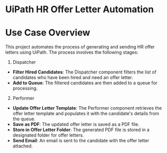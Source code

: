 # UiPath HR Offer Letter Automation

# Use Case Overview

This project automates the process of generating and sending HR offer letters using UiPath. The process involves the following stages:

1. Dispatcher

- **Filter Hired Candidates**: The Dispatcher component filters the list of candidates who have been hired and need an offer letter.
- **Add to Queue**: The filtered candidates are then added to a queue for processing.

 2. Performer

- **Update Offer Letter Template**: The Performer component retrieves the offer letter template and populates it with the candidate's details from the queue.
- **Save as PDF**: The updated offer letter is saved as a PDF file.
- **Store in Offer Letter Folder**: The generated PDF file is stored in a designated folder for offer letters.
- **Send Email**: An email is sent to the candidate with the offer letter attached.

 
